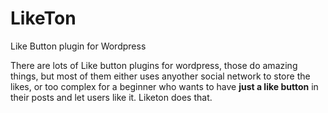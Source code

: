 # LikeTon
Like Button plugin for Wordpress

There are lots of Like button plugins for wordpress, those do amazing things, but most of them either uses anyother social network to store the likes, or too complex for a beginner who wants to have **just a like button** in their posts and let users like it. Liketon does that.
